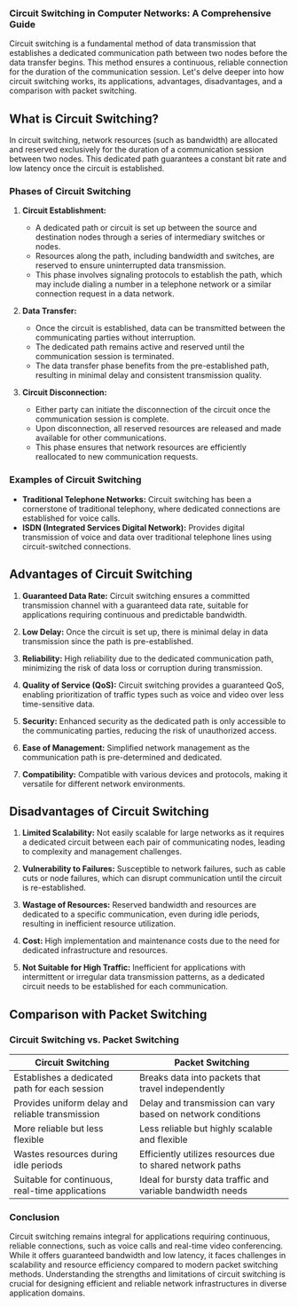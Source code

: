 ### Circuit Switching in Computer Networks: A Comprehensive Guide

Circuit switching is a fundamental method of data transmission that establishes a dedicated communication path between two nodes before the data transfer begins. This method ensures a continuous, reliable connection for the duration of the communication session. Let's delve deeper into how circuit switching works, its applications, advantages, disadvantages, and a comparison with packet switching.

## What is Circuit Switching?

In circuit switching, network resources (such as bandwidth) are allocated and reserved exclusively for the duration of a communication session between two nodes. This dedicated path guarantees a constant bit rate and low latency once the circuit is established.

### Phases of Circuit Switching

1. **Circuit Establishment:**
   - A dedicated path or circuit is set up between the source and destination nodes through a series of intermediary switches or nodes.
   - Resources along the path, including bandwidth and switches, are reserved to ensure uninterrupted data transmission.
   - This phase involves signaling protocols to establish the path, which may include dialing a number in a telephone network or a similar connection request in a data network.

2. **Data Transfer:**
   - Once the circuit is established, data can be transmitted between the communicating parties without interruption.
   - The dedicated path remains active and reserved until the communication session is terminated.
   - The data transfer phase benefits from the pre-established path, resulting in minimal delay and consistent transmission quality.

3. **Circuit Disconnection:**
   - Either party can initiate the disconnection of the circuit once the communication session is complete.
   - Upon disconnection, all reserved resources are released and made available for other communications.
   - This phase ensures that network resources are efficiently reallocated to new communication requests.

### Examples of Circuit Switching

- **Traditional Telephone Networks:** Circuit switching has been a cornerstone of traditional telephony, where dedicated connections are established for voice calls.
- **ISDN (Integrated Services Digital Network):** Provides digital transmission of voice and data over traditional telephone lines using circuit-switched connections.

## Advantages of Circuit Switching

1. **Guaranteed Data Rate:** Circuit switching ensures a committed transmission channel with a guaranteed data rate, suitable for applications requiring continuous and predictable bandwidth.
   
2. **Low Delay:** Once the circuit is set up, there is minimal delay in data transmission since the path is pre-established.

3. **Reliability:** High reliability due to the dedicated communication path, minimizing the risk of data loss or corruption during transmission.

4. **Quality of Service (QoS):** Circuit switching provides a guaranteed QoS, enabling prioritization of traffic types such as voice and video over less time-sensitive data.

5. **Security:** Enhanced security as the dedicated path is only accessible to the communicating parties, reducing the risk of unauthorized access.

6. **Ease of Management:** Simplified network management as the communication path is pre-determined and dedicated.

7. **Compatibility:** Compatible with various devices and protocols, making it versatile for different network environments.

## Disadvantages of Circuit Switching

1. **Limited Scalability:** Not easily scalable for large networks as it requires a dedicated circuit between each pair of communicating nodes, leading to complexity and management challenges.

2. **Vulnerability to Failures:** Susceptible to network failures, such as cable cuts or node failures, which can disrupt communication until the circuit is re-established.

3. **Wastage of Resources:** Reserved bandwidth and resources are dedicated to a specific communication, even during idle periods, resulting in inefficient resource utilization.

4. **Cost:** High implementation and maintenance costs due to the need for dedicated infrastructure and resources.

5. **Not Suitable for High Traffic:** Inefficient for applications with intermittent or irregular data transmission patterns, as a dedicated circuit needs to be established for each communication.

## Comparison with Packet Switching

### Circuit Switching vs. Packet Switching

| **Circuit Switching**                      | **Packet Switching**                                      |
|--------------------------------------------|------------------------------------------------------------|
| Establishes a dedicated path for each session | Breaks data into packets that travel independently          |
| Provides uniform delay and reliable transmission | Delay and transmission can vary based on network conditions |
| More reliable but less flexible             | Less reliable but highly scalable and flexible              |
| Wastes resources during idle periods        | Efficiently utilizes resources due to shared network paths  |
| Suitable for continuous, real-time applications | Ideal for bursty data traffic and variable bandwidth needs  |

### Conclusion

Circuit switching remains integral for applications requiring continuous, reliable connections, such as voice calls and real-time video conferencing. While it offers guaranteed bandwidth and low latency, it faces challenges in scalability and resource efficiency compared to modern packet switching methods. Understanding the strengths and limitations of circuit switching is crucial for designing efficient and reliable network infrastructures in diverse application domains.